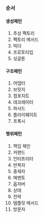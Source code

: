 ### 순서

#### 생성패턴

1. 추상 팩토리
2. 팩토리 메서드
3. 빅더
4. 프로토타입
5. 싱글톤

#### 구조패턴

1. 어댑터
2. 브릿지
3. 컴포지트
4. 데코레이터
5. 파사드
6. 플라이웨이트
7. 프록시

#### 행위패턴

1. 책임 체인
2. 커맨드
3. 인터프리터
4. 반복자
5. 중재자
6. 메멘토
7. 옵저버
8. 상태
9. 전략
10. 템플릿 메서드
11. 방문자